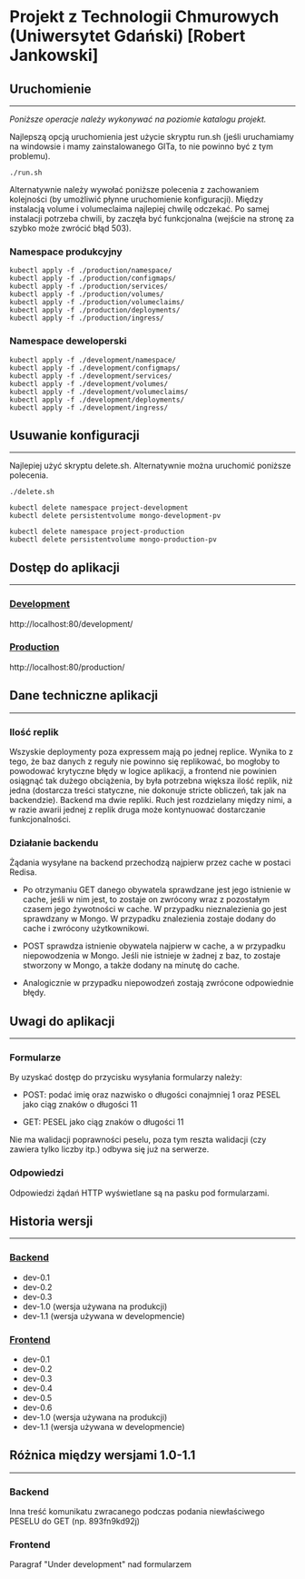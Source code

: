 # Projekt z Technologii Chmurowych (Uniwersytet Gdański) [Robert Jankowski]

## Uruchomienie
---
*Poniższe operacje należy wykonywać na poziomie katalogu projekt.*


Najlepszą opcją uruchomienia jest użycie skryptu run.sh (jeśli uruchamiamy na windowsie i mamy zainstalowanego GITa, to nie powinno być z tym problemu).
```
./run.sh
```

Alternatywnie należy wywołać poniższe polecenia z zachowaniem kolejności (by umożliwić płynne uruchomienie konfiguracji).
Między instalacją volume i volumeclaima najlepiej chwilę odczekać. Po samej instalacji potrzeba chwili, by zaczęła być funkcjonalna (wejście na stronę za szybko może zwrócić błąd 503).

### Namespace produkcyjny
```
kubectl apply -f ./production/namespace/
kubectl apply -f ./production/configmaps/
kubectl apply -f ./production/services/
kubectl apply -f ./production/volumes/
kubectl apply -f ./production/volumeclaims/
kubectl apply -f ./production/deployments/
kubectl apply -f ./production/ingress/
```


### Namespace deweloperski
```
kubectl apply -f ./development/namespace/
kubectl apply -f ./development/configmaps/
kubectl apply -f ./development/services/
kubectl apply -f ./development/volumes/
kubectl apply -f ./development/volumeclaims/
kubectl apply -f ./development/deployments/
kubectl apply -f ./development/ingress/
```

## Usuwanie konfiguracji
---
Najlepiej użyć skryptu delete.sh. Alternatywnie można uruchomić poniższe polecenia.
```
./delete.sh
```

```
kubectl delete namespace project-development
kubectl delete persistentvolume mongo-development-pv

kubectl delete namespace project-production
kubectl delete persistentvolume mongo-production-pv
```

## Dostęp do aplikacji
---

### [Development](http://localhost/development/)
http://localhost:80/development/

### [Production](http://localhost/production/)
http://localhost:80/production/

## Dane techniczne aplikacji
---

### Ilość replik
Wszyskie deploymenty poza expressem mają po jednej replice. Wynika to z tego, że baz danych z reguły nie powinno się replikować, bo mogłoby to powodować krytyczne błędy w logice aplikacji, a frontend nie powinien osiągnąć tak dużego obciążenia, by była potrzebna większa ilość replik, niż jedna (dostarcza treści statyczne, nie dokonuje stricte obliczeń, tak jak na backendzie). Backend ma dwie repliki. Ruch jest rozdzielany między nimi, a w razie awarii jednej z replik druga może kontynuować dostarczanie funkcjonalności.

### Działanie backendu
Żądania wysyłane na backend przechodzą najpierw przez cache w postaci Redisa.


- Po otrzymaniu GET danego obywatela sprawdzane jest jego istnienie w cache, jeśli w nim jest, to zostaje on zwrócony wraz z pozostałym czasem jego żywotności w cache. W przypadku nieznalezienia go jest sprawdzany w Mongo. W przypadku znalezienia zostaje dodany do cache i zwrócony użytkownikowi.


- POST sprawdza istnienie obywatela najpierw w cache, a w przypadku niepowodzenia w Mongo. Jeśli nie istnieje w żadnej z baz, to zostaje stworzony w Mongo, a także dodany na minutę do cache.


- Analogicznie w przypadku niepowodzeń zostają zwrócone odpowiednie błędy.

## Uwagi do aplikacji
---

### Formularze
By uzyskać dostęp do przycisku wysyłania formularzy należy:

- POST: podać imię oraz nazwisko o długości conajmniej 1 oraz PESEL jako ciąg znaków o długości 11


- GET: PESEL jako ciąg znaków o długości 11

Nie ma walidacji poprawności peselu, poza tym reszta walidacji (czy zawiera tylko liczby itp.) odbywa się już na serwerze.

### Odpowiedzi
Odpowiedzi żądań HTTP wyświetlane są na pasku pod formularzami.

## Historia wersji
---
### [Backend](https://hub.docker.com/repository/docker/robertjankowski/devops-project-backend/tags)
- dev-0.1
- dev-0.2
- dev-0.3
- dev-1.0 (wersja używana na produkcji)
- dev-1.1 (wersja używana w developmencie)

### [Frontend](https://hub.docker.com/repository/docker/robertjankowski/devops-project-frontend/tags)
- dev-0.1
- dev-0.2
- dev-0.3
- dev-0.4
- dev-0.5
- dev-0.6
- dev-1.0 (wersja używana na produkcji)
- dev-1.1 (wersja używana w developmencie)

## Różnica między wersjami 1.0-1.1
---
### Backend
Inna treść komunikatu zwracanego podczas podania niewłaściwego PESELU do GET (np. 893fn9kd92j)

### Frontend
Paragraf "Under development" nad formularzem
